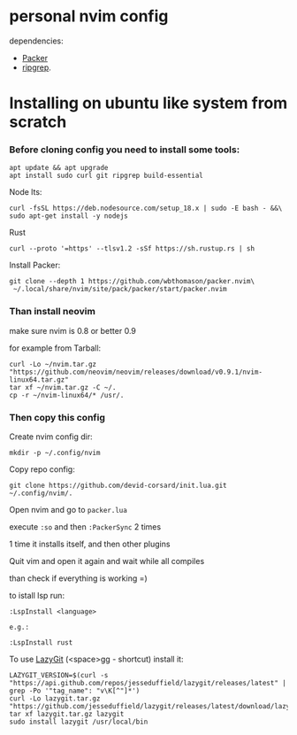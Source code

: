 
# personal nvim config

dependencies:

- [Packer](https://github.com/wbthomason/packer.nvim)
- [ripgrep](https://github.com/BurntSushi/ripgrep).

# Installing on ubuntu like system from scratch

### Before cloning config you need to install some tools:
```
apt update && apt upgrade
apt install sudo curl git ripgrep build-essential
```

Node lts:
```
curl -fsSL https://deb.nodesource.com/setup_18.x | sudo -E bash - &&\
sudo apt-get install -y nodejs
```

Rust
```
curl --proto '=https' --tlsv1.2 -sSf https://sh.rustup.rs | sh
```

Install Packer:
```
git clone --depth 1 https://github.com/wbthomason/packer.nvim\
 ~/.local/share/nvim/site/pack/packer/start/packer.nvim
 ```

### Than install neovim 

make sure nvim is 0.8 or better 0.9

for example from Tarball:

```
curl -Lo ~/nvim.tar.gz "https://github.com/neovim/neovim/releases/download/v0.9.1/nvim-linux64.tar.gz"
tar xf ~/nvim.tar.gz -C ~/.
cp -r ~/nvim-linux64/* /usr/.
```

### Then copy this config

Create nvim config dir:
```
mkdir -p ~/.config/nvim
```

Copy repo config:
```
git clone https://github.com/devid-corsard/init.lua.git ~/.config/nvim/.
```
Open nvim and go to `packer.lua`


execute `:so` and then `:PackerSync` 2 times

1 time it installs itself, and then other plugins

Quit vim and open it again and wait while all compiles

than check if everything is working =)

to istall lsp run:
```
:LspInstall <language>

e.g.:

:LspInstall rust
```

To use [LazyGit](https://github.com/jesseduffield/lazygit#installation) (\<space\>gg - shortcut) install it:

```
LAZYGIT_VERSION=$(curl -s "https://api.github.com/repos/jesseduffield/lazygit/releases/latest" | grep -Po '"tag_name": "v\K[^"]*')
curl -Lo lazygit.tar.gz "https://github.com/jesseduffield/lazygit/releases/latest/download/lazygit_${LAZYGIT_VERSION}_Linux_x86_64.tar.gz"
tar xf lazygit.tar.gz lazygit
sudo install lazygit /usr/local/bin
```
